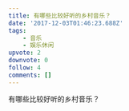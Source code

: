 ```yaml
---
title: 有哪些比较好听的乡村音乐？
date: '2017-12-03T01:46:23.688Z'
tags:
    - 音乐
    - 娱乐休闲
upvote: 2
downvote: 0
follow: 4
comments: []
---
```


有哪些比较好听的乡村音乐？
